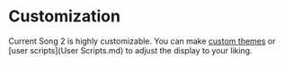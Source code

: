 # Customization

Current Song 2 is highly customizable. You can make [custom themes](Theming/index.md) or [user scripts](User Scripts.md) to adjust the display to your liking.
